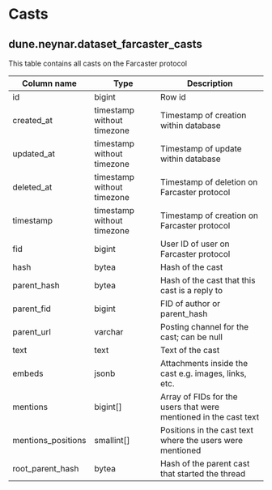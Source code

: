 # Casts

## **dune.neynar.dataset_farcaster_casts**

This table contains all casts on the Farcaster protocol

| **Column name**          | **Type**                        | **Description**                                                  |
| ------------------------ | ------------------------------- | --------------------------------------------------------------   |
| id                       | bigint                          | Row id                                                           |
| created\_at              | timestamp without timezone      | Timestamp of creation within database                            |
| updated\_at              | timestamp without timezone      | Timestamp of update within database                              |
| deleted\_at              | timestamp without timezone      | Timestamp of deletion on Farcaster protocol                      |
| timestamp                | timestamp without timezone      | Timestamp of creation on Farcaster protocol                      |
| fid                      | bigint                          | User ID of user on Farcaster protocol                            |
| hash                     | bytea                           | Hash of the cast                                                 |
| parent\_hash             | bytea                           | Hash of the cast that this cast is a reply to                    |
| parent\_fid              | bigint                          | FID of author or parent_hash                                     |
| parent\_url              | varchar                         | Posting channel for the cast; can be null                        |
| text                     | text                            | Text of the cast                                                 |
| embeds                   | jsonb                           | Attachments inside the cast e.g. images, links, etc.             |
| mentions                 | bigint[]                        | Array of FIDs for the users that were mentioned in the cast text |
| mentions\_positions      | smallint[]                      | Positions in the cast text where the users were mentioned        |
| root_parent_hash         | bytea                           | Hash of the parent cast that started the thread                  |
